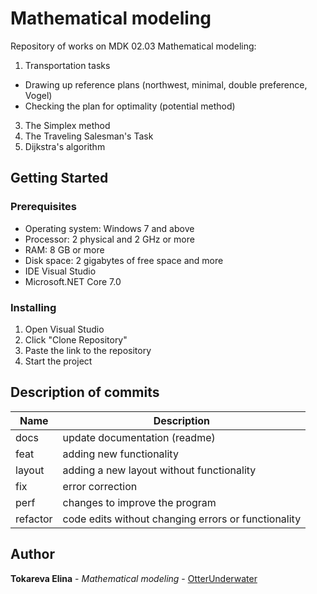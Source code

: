 # Mathematical modeling 
Repository of works on MDK 02.03 Mathematical modeling:  
1. Transportation tasks
 * Drawing up reference plans (northwest, minimal, double preference, Vogel)
 * Checking the plan for optimality (potential method)
3. The Simplex method
4. The Traveling Salesman's Task
5. Dijkstra's algorithm  
  
## Getting Started  
### Prerequisites  
* Operating system: Windows 7 and above  
* Processor: 2 physical and 2 GHz or more  
* RAM: 8 GB or more  
* Disk space: 2 gigabytes of free space and more  
* IDE Visual Studio  
* Microsoft.NET Core 7.0  
  
### Installing  
1. Open Visual Studio
2. Click "Clone Repository"
3. Paste the link to the repository
4. Start the project
  
## Description of commits  
| Name     | Description                                          |
| -------- | ---------------------------------------------------- |
| docs     | update documentation (readme)                        |
| feat     | adding new functionality                             |
| layout   | adding a new layout without functionality            |
| fix      | error correction                                     |
| perf     | changes to improve the program                       |
| refactor | code edits without changing errors or functionality  |  
  
## Author  
**Tokareva Elina** - *Mathematical modeling* - [OtterUnderwater](https://github.com/OtterUnderwater)  

